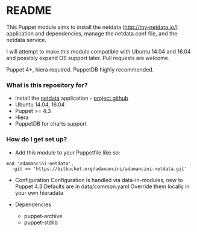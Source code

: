 # README #

This Puppet module aims to install the netdata (http://my-netdata.io/) application and dependencies, manage the netdata.conf file, and the netdata service.

I will attempt to make this module compatible with Ubuntu 14.04 and 16.04 and possibly expand OS support later.  Pull requests are welcome.

Puppet 4+, hiera required.
PuppetDB highly recommended.

### What is this repository for? ###

* Install the [netdata](https://netdata.firehol.org/) application - [project github](https://github.com/firehol/netdata)
* Ubuntu 14.04, 16.04
* Puppet >= 4.3
* Hiera
* PuppetDB for charts support

### How do I get set up? ###

* Add this module to your Puppetfile like so:

```
mod 'adamancini-netdata',
  :git => 'https://bitbucket.org/adamancini/adamancini-netdata.git'
```

* Configuration
Configuration is handled via data-in-modules, new to Puppet 4.3
Defaults are in data/common.yaml
Override them locally in your own hieradata


* Dependencies
  - puppet-archive
  - puppet-stdlib
